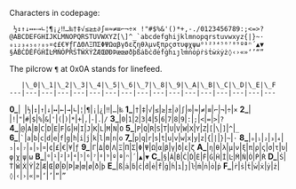 Characters in codepage:

     ½↕↑↓↔←→∟¦¶¡¿‼…‰†‡√≤≥±∂∫∞≈≠≡⌐¬÷× !"#$%&'()*+,-./0123456789:;<=>?
    @ABCDEFGHIJKLMNOPQRSTUVWXYZ[\]^_`abcdefghijklmnopqrstuvwxyz{|}~·
    ₀₁₂₃₄₅₆₇₈₉¤¢£€¥ƒΓΔΘΛΞΠΣΦΨΩαβγδεζηθλμνξπρςστυφχψω⁰¹²³⁴⁵⁶⁷⁸⁹ºªⁿ´▲▼
    §ȦḂĊḊĖḞĠḢİĿṀṄȮṖṘṠṪẆẊẎŻÆŒØÐÞæœøðþßȧḃċḋėḟġḣıȷŀṁṅȯṗṙṡṫẇẋẏż◊‹›«»‘’“”

The pilcrow `¶` at 0x0A stands for linefeed.

       |\_0|\_1|\_2|\_3|\_4|\_5|\_6|\_7|\_8|\_9|\_A|\_B|\_C|\_D|\_E|\_F
    ---|---|---|---|---|---|---|---|---|---|---|---|---|---|---|---|---
**0\_**|` `|`½`|`↕`|`↑`|`↓`|`↔`|`←`|`→`|`∟`|`¦`|`¶`|`¡`|`¿`|`‼`|`…`|`‰`
**1\_**|`†`|`‡`|`√`|`≤`|`≥`|`±`|`∂`|`∫`|`∞`|`≈`|`≠`|`≡`|`⌐`|`¬`|`÷`|`×`
**2\_**|<code> </code>|`!`|`"`|`#`|`$`|`%`|`&`|`'`|`(`|`)`|`*`|`+`|`,`|`-`|`.`|`/`
**3\_**|`0`|`1`|`2`|`3`|`4`|`5`|`6`|`7`|`8`|`9`|`:`|`;`|`<`|`=`|`>`|`?`
**4\_**|`@`|`A`|`B`|`C`|`D`|`E`|`F`|`G`|`H`|`I`|`J`|`K`|`L`|`M`|`N`|`O`
**5\_**|`P`|`Q`|`R`|`S`|`T`|`U`|`V`|`W`|`X`|`Y`|`Z`|`[`|`\`|`]`|`^`|`_`
**6\_**|`` ` ``|`a`|`b`|`c`|`d`|`e`|`f`|`g`|`h`|`i`|`j`|`k`|`l`|`m`|`n`|`o`
**7\_**|`p`|`q`|`r`|`s`|`t`|`u`|`v`|`w`|`x`|`y`|`z`|`{`|`|`|`}`|`~`|`·`
**8\_**|`₀`|`₁`|`₂`|`₃`|`₄`|`₅`|`₆`|`₇`|`₈`|`₉`|`¤`|`¢`|`£`|`€`|`¥`|`ƒ`
**9\_**|`Γ`|`Δ`|`Θ`|`Λ`|`Ξ`|`Π`|`Σ`|`Φ`|`Ψ`|`Ω`|`α`|`β`|`γ`|`δ`|`ε`|`ζ`
**A\_**|`η`|`θ`|`λ`|`μ`|`ν`|`ξ`|`π`|`ρ`|`ς`|`σ`|`τ`|`υ`|`φ`|`χ`|`ψ`|`ω`
**B\_**|`⁰`|`¹`|`²`|`³`|`⁴`|`⁵`|`⁶`|`⁷`|`⁸`|`⁹`|`º`|`ª`|`ⁿ`|`´`|`▲`|`▼`
**C\_**|`§`|`Ȧ`|`Ḃ`|`Ċ`|`Ḋ`|`Ė`|`Ḟ`|`Ġ`|`Ḣ`|`İ`|`Ŀ`|`Ṁ`|`Ṅ`|`Ȯ`|`Ṗ`|`Ṙ`
**D\_**|`Ṡ`|`Ṫ`|`Ẇ`|`Ẋ`|`Ẏ`|`Ż`|`Æ`|`Œ`|`Ø`|`Ð`|`Þ`|`æ`|`œ`|`ø`|`ð`|`þ`
**E\_**|`ß`|`ȧ`|`ḃ`|`ċ`|`ḋ`|`ė`|`ḟ`|`ġ`|`ḣ`|`ı`|`ȷ`|`ŀ`|`ṁ`|`ṅ`|`ȯ`|`ṗ`
**F\_**|`ṙ`|`ṡ`|`ṫ`|`ẇ`|`ẋ`|`ẏ`|`ż`|`◊`|`‹`|`›`|`«`|`»`|`‘`|`’`|`“`|`”`


